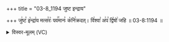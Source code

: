 +++
title = "03-8_1194 जुष्ट इन्द्राय"

+++
जु꣢ष्ट꣣ इ꣡न्द्रा꣢य मत्स꣣रः꣡ पव꣢꣯मानः꣣ क꣡नि꣢क्रदत्। वि꣢श्वा꣣ अ꣢प꣣ द्वि꣡षो꣢ जहि ॥ 03-8:1194 ॥

<details><summary>विस्वर-मूलम् (VC)</summary>

जुष्ट इन्द्राय मत्सरः पवमानः कनिक्रदत् । विश्वा अप द्विषो जहि ॥११९४॥
</details>
